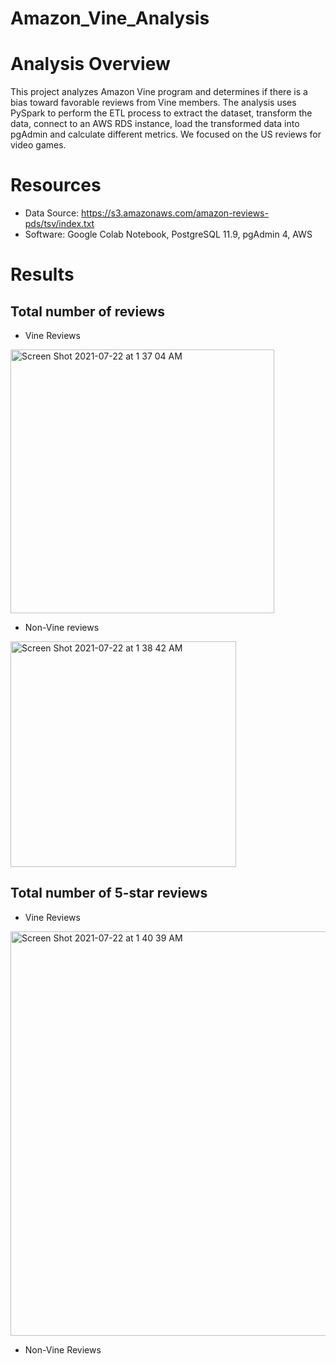 # Amazon_Vine_Analysis
# Analysis Overview
This project analyzes Amazon Vine program and determines if there is a bias toward favorable reviews from Vine members.
The analysis uses PySpark to perform the ETL process to extract the dataset, transform the data, connect to an AWS RDS instance, load the transformed data into pgAdmin and calculate different metrics.
We focused on the US reviews for video games.

# Resources
- Data Source: https://s3.amazonaws.com/amazon-reviews-pds/tsv/index.txt
- Software: Google Colab Notebook, PostgreSQL 11.9, pgAdmin 4, AWS

# Results
## Total number of reviews 
- Vine Reviews
<img width="422" alt="Screen Shot 2021-07-22 at 1 37 04 AM" src="https://user-images.githubusercontent.com/77812423/126594146-c1d6f84c-e086-48d9-a2a8-1d9e4dd81408.png">

- Non-Vine reviews
<img width="361" alt="Screen Shot 2021-07-22 at 1 38 42 AM" src="https://user-images.githubusercontent.com/77812423/126594259-bf7aba9c-d589-40df-9c09-47bd51a99be8.png">

## Total number of 5-star reviews
- Vine Reviews
<img width="647" alt="Screen Shot 2021-07-22 at 1 40 39 AM" src="https://user-images.githubusercontent.com/77812423/126594354-d8f9aa0d-0e11-4fe0-8ac2-d093f5f5bfe3.png">

- Non-Vine Reviews
